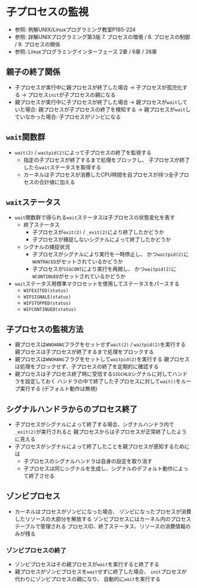 # 子プロセスの監視
- 参照: 例解UNIX/Linuxプログラミング教室P185-224
- 参照: 詳解UNIXプログラミング第3版 7. プロセスの環境 / 8. プロセスの制御 / 9. プロセスの関係
- 参照: Linuxプログラミングインターフェース 2章 / 6章 / 26章

## 親子の終了関係
- 子プロセスが実行中に親プロセスが終了した場合
  -> 子プロセスが孤児化する -> プロセス`init`が子プロセスの親になる
- 親プロセスが実行中に子プロセスが終了した場合
  -> 親プロセスが`wait`していた場合: 親プロセスが子プロセスの終了を検知する
  -> 親プロセスが`wait`していなかった場合: 子プロセスがゾンビになる

## `wait`関数群
- `wait(2)` / `waitpid(2)`によって子プロセスの終了を監視する
  - 指定の子プロセスが終了するまで処理をブロックし、
    子プロセスが終了したら`wait`ステータスを取得する
  - カーネルは子プロセスが消費したCPU時間を自プロセスが持つ全子プロセスの合計値に加える

## `wait`ステータス
- `wait`関数群で得られる`wait`ステータスは子プロセスの状態変化を表す
  - 終了ステータス
    - 子プロセスが`exit(2)` / `_exit(2)`により終了したかどうか
    - 子プロセスが捕捉しないシグナルによって終了したかどうか
  - シグナルの捕捉状況
    - 子プロセスがシグナルにより実行を一時停止し、
      かつ`waitpid(2)`に`WUNTRACED`がセットされているかどうか
    - 子プロセスが`SIGCONT`により実行を再開し、
      かつ`waitpid(2)`に`WCONTINUED`がセットされているかどうか
- `wait`ステータス用標準マクロセットを使用してステータスをパースする
  - `WIFEXITED(status)`
  - `WIFSIGNALE(status)`
  - `WIFSTOPPED(status)`
  - `WIFCONTINUED(status)`

## 子プロセスの監視方法
- 親プロセスは`WNOHANG`フラグをセットせず`wait(2)` / `waitpid(2)`を実行する
  親プロセスは子プロセスが終了するまで処理をブロックする
- 親プロセスは`WNOHANG`フラグをセットして`waitpid(2)`を実行する
  親プロセスは処理をブロックせず、子プロセスの終了を定期的に確認する
- 親プロセスは子プロセス終了時に受信する`SIGCHLD`シグナルに対してハンドラを設定しておく
  ハンドラの中で終了した子プロセスに対して`wait()`をループ実行する
  (デフォルト動作は無視)

## シグナルハンドラからのプロセス終了
- 子プロセスがシグナルによって終了する場合、シグナルハンドラ内で`_exit(2)`が実行されると
  親プロセスからは子プロセスが正常終了したように見える
- 子プロセスがシグナルによって終了したことを親プロセスが感知するためには
  - 子プロセスのシグナルハンドラは自身の設定を取り消す
  - 子プロセスは同じシグナルを生成し、シグナルのデフォルト動作によって終了させる

## ゾンビプロセス
- カーネルはプロセスがゾンビになった場合、
  ゾンビになったプロセスが消費したリソースの大部分を解放する
  ゾンビプロセスにはカーネル内のプロセステーブルで管理される
  プロセスID、終了ステータス、リソースの消費情報のみが残る

### ゾンビプロセスの終了
- ゾンビプロセスはその親プロセスが`wait`を実行すると終了する
- 親プロセスがゾンビプロセスを`wait`せずに終了した場合、
  `init`プロセスが代わりにゾンビプロセスの親になり、 自動的に`wait`を実行する
